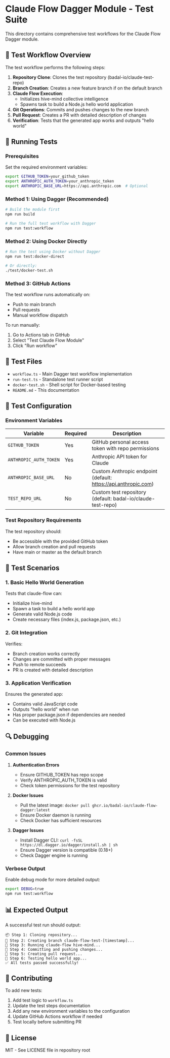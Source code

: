 # Claude Flow Dagger Module - Test Suite

This directory contains comprehensive test workflows for the Claude Flow Dagger module.

## 🧪 Test Workflow Overview

The test workflow performs the following steps:

1. **Repository Clone**: Clones the test repository (badal-io/claude-test-repo)
2. **Branch Creation**: Creates a new feature branch if on the default branch
3. **Claude Flow Execution**: 
   - Initializes hive-mind collective intelligence
   - Spawns task to build a Node.js hello world application
4. **Git Operations**: Commits and pushes changes to the new branch
5. **Pull Request**: Creates a PR with detailed description of changes
6. **Verification**: Tests that the generated app works and outputs "hello world"

## 🚀 Running Tests

### Prerequisites

Set the required environment variables:
```bash
export GITHUB_TOKEN=your_github_token
export ANTHROPIC_AUTH_TOKEN=your_anthropic_token
export ANTHROPIC_BASE_URL=https://api.anthropic.com  # Optional
```

### Method 1: Using Dagger (Recommended)

```bash
# Build the module first
npm run build

# Run the full test workflow with Dagger
npm run test:workflow
```

### Method 2: Using Docker Directly

```bash
# Run the test using Docker without Dagger
npm run test:docker-direct

# Or directly:
./test/docker-test.sh
```

### Method 3: GitHub Actions

The test workflow runs automatically on:
- Push to main branch
- Pull requests
- Manual workflow dispatch

To run manually:
1. Go to Actions tab in GitHub
2. Select "Test Claude Flow Module"
3. Click "Run workflow"

## 📁 Test Files

- `workflow.ts` - Main Dagger test workflow implementation
- `run-test.ts` - Standalone test runner script
- `docker-test.sh` - Shell script for Docker-based testing
- `README.md` - This documentation

## 🔧 Test Configuration

### Environment Variables

| Variable | Required | Description |
|----------|----------|-------------|
| `GITHUB_TOKEN` | Yes | GitHub personal access token with repo permissions |
| `ANTHROPIC_AUTH_TOKEN` | Yes | Anthropic API token for Claude |
| `ANTHROPIC_BASE_URL` | No | Custom Anthropic endpoint (default: https://api.anthropic.com) |
| `TEST_REPO_URL` | No | Custom test repository (default: badal-io/claude-test-repo) |

### Test Repository Requirements

The test repository should:
- Be accessible with the provided GitHub token
- Allow branch creation and pull requests
- Have main or master as the default branch

## 🎯 Test Scenarios

### 1. Basic Hello World Generation
Tests that claude-flow can:
- Initialize hive-mind
- Spawn a task to build a hello world app
- Generate valid Node.js code
- Create necessary files (index.js, package.json, etc.)

### 2. Git Integration
Verifies:
- Branch creation works correctly
- Changes are committed with proper messages
- Push to remote succeeds
- PR is created with detailed description

### 3. Application Verification
Ensures the generated app:
- Contains valid JavaScript code
- Outputs "hello world" when run
- Has proper package.json if dependencies are needed
- Can be executed with Node.js

## 🔍 Debugging

### Common Issues

1. **Authentication Errors**
   - Ensure GITHUB_TOKEN has repo scope
   - Verify ANTHROPIC_AUTH_TOKEN is valid
   - Check token permissions for the test repository

2. **Docker Issues**
   - Pull the latest image: `docker pull ghcr.io/badal-io/claude-flow-dagger:latest`
   - Ensure Docker daemon is running
   - Check Docker has sufficient resources

3. **Dagger Issues**
   - Install Dagger CLI: `curl -fsSL https://dl.dagger.io/dagger/install.sh | sh`
   - Ensure Dagger version is compatible (0.18+)
   - Check Dagger engine is running

### Verbose Output

Enable debug mode for more detailed output:
```bash
export DEBUG=true
npm run test:workflow
```

## 📊 Expected Output

A successful test run should output:
```
📦 Step 1: Cloning repository...
🌿 Step 2: Creating branch claude-flow-test-[timestamp]...
🤖 Step 3: Running claude-flow hive-mind...
💾 Step 4: Committing and pushing changes...
🔄 Step 5: Creating pull request...
🧪 Step 6: Testing hello world app...
✅ All tests passed successfully!
```

## 🤝 Contributing

To add new tests:

1. Add test logic to `workflow.ts`
2. Update the test steps documentation
3. Add any new environment variables to the configuration
4. Update GitHub Actions workflow if needed
5. Test locally before submitting PR

## 📝 License

MIT - See LICENSE file in repository root